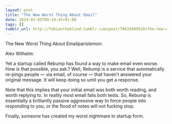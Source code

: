 ```yaml
---
layout: post
title: "The New Worst Thing About Email"
date: 2014-03-05T09:19:45+01:00
tags: []
tumblr_url: http://fabiantheblind.tumblr.com/post/78633669928/the-new-worst-thing-about-email
---
```

The New Worst Thing About Emailparislemon:

Alex Wilhelm:


  Yet a startup called Rebump has found a way to make email even worse. How is that possible, you ask.? Well, Rebump is a service that automatically re-pings people — via email, of course — that haven’t answered your original message. It will keep doing so until you get a response.
  
  Note that this implies that your initial email was both worth reading, and worth replying to. In reality most email fails both tests. So, Rebump is essentially a brilliantly passive aggressive way to force people into responding to you, or the flood of notes will not fucking stop.


Finally, someone has created my worst nightmare in startup form.
